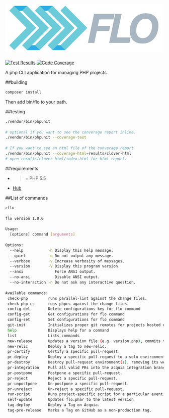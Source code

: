 # ![](logo.png)


[![Test Results](https://img.shields.io/badge/build-passing-brightgreen.svg)](http://ci.publisher7.com/job/flo/job/Flo-Analysis/lastCompletedBuild/testReport/)
[![Code Coverage](https://img.shields.io/badge/coverage-56.7-yellow.svg)](http://ci.publisher7.com/job/flo/job/Flo-Analysis/)

A php CLI application for managing PHP projects

##building

```php
composer install
```

Then add bin/flo to your path.


##testing

```sh
./vendor/bin/phpunit

# optional if you want to see the converage report inline.
./vendor/bin/phpunit --coverage-text

# If you want to see an html file of the converage report
./vendor/bin/phpunit --coverage-html=results/clover-html
# open results/clover-html/index.html for html report.
```

##requirements
* >= PHP 5.5
* [Hub](https://github.com/github/hub)

##List of commands
```bash
>flo

flo version 1.0.0

Usage:
  [options] command [arguments]

Options:
  --help           -h Display this help message.
  --quiet          -q Do not output any message.
  --verbose        -v Increase verbosity of messages.
  --version        -V Display this program version.
  --ansi              Force ANSI output.
  --no-ansi           Disable ANSI output.
  --no-interaction -n Do not ask any interactive question.

Available commands:
 check-php         runs parallel-lint against the change files.
 check-php-cs      runs phpcs against the change files.
 config-del        Delete configurations key for flo command
 config-get        Get configurations for flo command
 config-set        Set configurations for flo command
 git-init          Initializes proper git remotes for projects hosted on Acquia
 help              Displays help for a command
 list              Lists commands
 new-release       Updates a version file (e.g. version.php), commits that change and tags the commit for release.
 new-relic         Deploy a tag to new-relic.
 pr-certify        Certify a specific pull-request.
 pr-deploy         Deploy a specific pull-request to a solo environment.
 pr-destroy        Destroy pull-request environment(s), removing its web root and database.
 pr-integration    Pull all valid PRs into the acquia integration branch.
 pr-postpone       Postpone a specific pull-request.
 pr-reject         Reject a specific pull-request.
 pr-unpostpone     Un-postpone a specific pull-request.
 pr-unreject       Un-reject a specific pull-request.
 run-script        Runs project-specific script for a particular event.
 self-update       Updates flo.phar to the latest version
 tag-deploy        Deploy a Tag on Acquia.
 tag-pre-release   Marks a Tag on GitHub as a non-production tag.
```
